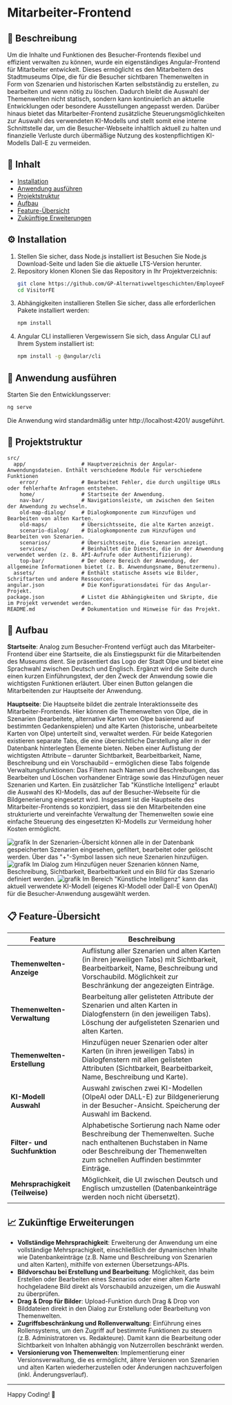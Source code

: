 # Mitarbeiter-Frontend

## 📌 Beschreibung
Um die Inhalte und Funktionen des Besucher-Frontends flexibel und effizient verwalten zu können, wurde ein eigenständiges Angular-Frontend für Mitarbeiter entwickelt. Dieses ermöglicht es den Mitarbeitern des Stadtmuseums Olpe, die für die Besucher sichtbaren Themenwelten in Form von Szenarien und historischen Karten selbstständig zu erstellen, zu bearbeiten und wenn nötig zu löschen. Dadurch bleibt die Auswahl der Themenwelten nicht statisch, sondern kann kontinuierlich an aktuelle Entwicklungen oder besondere Ausstellungen angepasst werden. Darüber hinaus bietet das Mitarbeiter-Frontend zusätzliche Steuerungsmöglichkeiten zur Auswahl des verwendeten KI-Modells und stellt somit eine interne Schnittstelle dar, um die Besucher-Webseite inhaltlich aktuell zu halten und finanzielle Verluste durch übermäßige Nutzung des kostenpflichtigen KI-Modells Dall-E zu vermeiden. 

## 📖 Inhalt
- [Installation](#%EF%B8%8F-installation)
- [Anwendung ausführen](#-anwendung-ausführen)
- [Projektstruktur](#-projektstruktur)
- [Aufbau](#-aufbau)
- [Feature-Übersicht](#-feature-übersicht)
- [Zukünftige Erweiterungen](#-zukünftige-erweiterungen)

## ⚙️ Installation
1. Stellen Sie sicher, dass Node.js installiert ist
   Besuchen Sie Node.js Download-Seite und laden Sie die aktuelle LTS-Version herunter.
2. Repository klonen
   Klonen Sie das Repository in Ihr Projektverzeichnis:
   ```sh
   git clone https://github.com/GP-Alternativweltgeschichten/EmployeeFE.git
   cd VisitorFE
   ```
3. Abhängigkeiten installieren
   Stellen Sie sicher, dass alle erforderlichen Pakete installiert werden:
   ```sh
   npm install
   ```
4. Angular CLI installieren
   Vergewissern Sie sich, dass Angular CLI auf Ihrem System installiert ist:
   ```sh
   npm install -g @angular/cli
   ```

## 🚀 Anwendung ausführen
Starten Sie den Entwicklungsserver:
```sh
ng serve
```
Die Anwendung wird standardmäßig unter http://localhost:4201/ ausgeführt.

## 📂 Projektstruktur
```
src/
  app/                  # Hauptverzeichnis der Angular-Anwendungsdateien. Enthält verschiedene Module für verschiedene Funktionen
    error/              # Bearbeitet Fehler, die durch ungültige URLs oder fehlerhafte Anfragen entstehen.
    home/               # Startseite der Anwendung.
    nav-bar/            # Navigationsleiste, um zwischen den Seiten der Anwendung zu wechseln.
    old-map-dialog/     # Dialogkomponente zum Hinzufügen und Bearbeiten von alten Karten.
    old-maps/           # Übersichtsseite, die alte Karten anzeigt.
    scenario-dialog/    # Dialogkomponente zum Hinzufügen und Bearbeiten von Szenarien.
    scenarios/          # Übersichtsseite, die Szenarien anzeigt.
    services/           # Beinhaltet die Dienste, die in der Anwendung verwendet werden (z. B. API-Aufrufe oder Authentifizierung).
    top-bar/            # Der obere Bereich der Anwendung, der allgemeine Informationen bietet (z. B. Anwendungsname, Benutzermenu).
  assets/               # Enthält statische Assets wie Bilder, Schriftarten und andere Ressourcen.
angular.json            # Die Konfigurationsdatei für das Angular-Projekt.
package.json            # Listet die Abhängigkeiten und Skripte, die im Projekt verwendet werden.
README.md               # Dokumentation und Hinweise für das Projekt.
```

## 🧩 Aufbau
**Startseite**: Analog zum Besucher-Frontend verfügt auch das Mitarbeiter-Frontend über eine Startseite, die als Einstiegspunkt für die Mitarbeitenden des Museums dient. Sie präsentiert das Logo der Stadt Olpe und bietet eine Sprachwahl zwischen Deutsch und Englisch. Ergänzt wird die Seite durch einen kurzen Einführungstext, der den Zweck der Anwendung sowie die wichtigsten Funktionen erläutert. Über einen Button gelangen die Mitarbeitenden zur Hauptseite der Anwendung.

**Hauptseite**: Die Hauptseite bildet die zentrale Interaktionsseite des Mitarbeiter-Frontends. Hier können die Themenwelten von Olpe, die in Szenarien (bearbeitete, alternative Karten von Olpe basierend auf bestimmten Gedankenspielen) und alte Karten (historische, unbearbeitete Karten von Olpe) unterteilt sind, verwaltet werden. Für beide Kategorien existieren separate Tabs, die eine übersichtliche Darstellung aller in der Datenbank hinterlegten Elemente bieten. Neben einer Auflistung der wichtigsten Attribute – darunter Sichtbarkeit, Bearbeitbarkeit, Name, Beschreibung und ein Vorschaubild – ermöglichen diese Tabs folgende Verwaltungsfunktionen: Das Filtern nach Namen und Beschreibungen, das Bearbeiten und Löschen vorhandener Einträge sowie das Hinzufügen neuer Szenarien und Karten. Ein zusätzlicher Tab "Künstliche Intelligenz" erlaubt die Auswahl des KI-Modells, das auf der Besucher-Webseite für die Bildgenerierung eingesetzt wird.
Insgesamt ist die Hauptseite des Mitarbeiter-Frontends so konzipiert, dass sie den Mitarbeitenden eine strukturierte und vereinfachte Verwaltung der Themenwelten sowie eine einfache Steuerung des eingesetzten KI-Modells zur Vermeidung hoher Kosten ermöglicht.

![grafik](https://github.com/user-attachments/assets/74bcccbe-f1f0-4cec-ab78-d15575ec25a0)
In der Szenarien-Übersicht können alle in der Datenbank gespeicherten Szenarien eingesehen, gefiltert, bearbeitet oder gelöscht werden. Über das "+"-Symbol lassen sich neue Szenarien hinzufügen.
![grafik](https://github.com/user-attachments/assets/156b9cfe-bd7d-4096-bc6c-06d88f46470b)
Im Dialog zum Hinzufügen neuer Szenarien können Name, Beschreibung, Sichtbarkeit, Bearbeitbarkeit und ein Bild für das Szenario definiert werden.
![grafik](https://github.com/user-attachments/assets/945d7cc5-4f1e-434c-9549-a355cfd602c9)
Im Bereich "Künstliche Intelligenz" kann das aktuell verwendete KI-Modell (eigenes KI-Modell oder Dall-E von OpenAI) für die Besucher-Anwendung ausgewählt werden.

## 📋 Feature-Übersicht
| **Feature**        | **Beschreibung** |
|--------------------|------------------|
| **Themenwelten-Anzeige**              | Auflistung aller Szenarien und alten Karten (in ihren jeweiligen Tabs) mit Sichtbarkeit, Bearbeitbarkeit, Name, Beschreibung und Vorschaubild. Möglichkeit zur Beschränkung der angezeigten Einträge. |
| **Themenwelten-Verwaltung**           | Bearbeitung aller gelisteten Attribute der Szenarien und alten Karten in Dialogfenstern (in den jeweiligen Tabs). Löschung der aufgelisteten Szenarien und alten Karten. |
| **Themenwelten-Erstellung**           | Hinzufügen neuer Szenarien oder alter Karten (in ihren jeweiligen Tabs) in Dialogfenstern mit allen gelisteten Attributen (Sichtbarkeit, Bearbeitbarkeit, Name, Beschreibung und Karte). |
| **KI-Modell Auswahl**                 | Auswahl zwischen zwei KI-Modellen (OlpeAI oder DALL-E) zur Bildgenerierung in der Besucher-Ansicht. Speicherung der Auswahl im Backend. |
| **Filter- und Suchfunktion**          | Alphabetische Sortierung nach Name oder Beschreibung der Themenwelten. Suche nach enthaltenen Buchstaben in Name oder Beschreibung der Themenwelten zum schnellen Auffinden bestimmter Einträge.  |
| **Mehrsprachigkeit (Teilweise)**      | Möglichkeit, die UI zwischen Deutsch und Englisch umzustellen (Datenbankeinträge werden noch nicht übersetzt). |

## 📈 Zukünftige Erweiterungen
- **Vollständige Mehrsprachigkeit**: Erweiterung der Anwendung um eine vollständige Mehrsprachigkeit, einschließlich der dynamischen Inhalte wie Datenbankeinträge (z.B. Name und Beschreibung von Szenarien und alten Karten), mithilfe von externen Übersetzungs-APIs.
- **Bildvorschau bei Erstellung und Bearbeitung**: Möglichkeit, das beim Erstellen oder Bearbeiten eines Szenarios oder einer alten Karte hochgeladene Bild direkt als Vorschaubild anzuzeigen, um die Auswahl zu überprüfen.
- **Drag & Drop für Bilder**: Upload-Funktion durch Drag & Drop von Bilddateien direkt in den Dialog zur Erstellung oder Bearbeitung von Themenwelten.
- **Zugriffsbeschränkung und Rollenverwaltung**: Einführung eines Rollensystems, um den Zugriff auf bestimmte Funktionen zu steuern (z.B. Administratoren vs. Redakteure). Damit kann die Bearbeitung oder Sichtbarkeit von Inhalten abhängig von Nutzerrollen beschränkt werden.
- **Versionierung von Themenwelten**: Implementierung einer Versionsverwaltung, die es ermöglicht, ältere Versionen von Szenarien und alten Karten wiederherzustellen oder Änderungen nachzuverfolgen (inkl. Änderungsverlauf).

---

Happy Coding! 🚀

